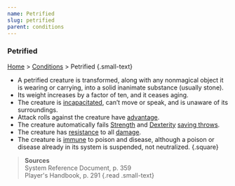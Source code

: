 ```yaml
---
name: Petrified
slug: petrified
parent: conditions
---
```

### Petrified
 [Home](dm-operations-center) > [Conditions](conditions) > Petrified {.small-text}

- A petrified creature is transformed, along with any nonmagical object it is wearing or carrying, into a solid inanimate substance (usually stone).
- Its weight increases by a factor of ten, and it ceases aging.
- The creature is [incapacitated](incapacitated), can’t move or speak, and is unaware of its surroundings.
- Attack rolls against the creature have [advantage](advantage-and-disadvantage).
- The creature automatically fails [Strength](strength) and [Dexterity](dexterity) [saving throws](saving-throw).
- The creature has [resistance](resistance-and-vulnerability) to all [damage](damage-type).
- The creature is [immune](damage-type) to poison and disease, although a poison or disease already in its system is suspended, not neutralized.
{.square}

> **Sources** <br/>
> System Reference Document, p. 359<br/>
> Player's Handbook, p. 291
{.read .small-text}
